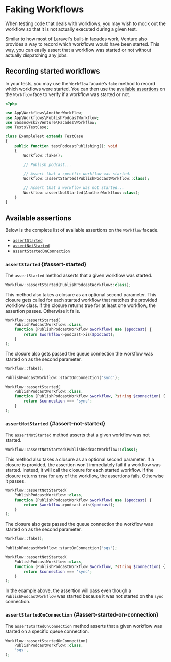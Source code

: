 # Faking Workflows

When testing code that deals with workflows, you may wish to mock out the
workflow so that it is not actually executed during a given test.

Similar to how most of Laravel's built-in facades work, Venture also provides a
way to record which workflows would have been started. This way, you can easily
assert that a workflow was started or not without actually dispatching any jobs.

## Recording started workflows

In your tests, you may use the `Workflow` facade’s `fake` method to record which
workflows were started. You can then use the
[available assertions](#available-assertions) on the `Workflow` face to verify
if a workflow was started or not.

```php
<?php

use App\Workflows\AnotherWorkflow;
use App\Workflows\PublishPodcastWorkflow;
use Sassnowski\Venture\Facades\Workflow;
use Tests\TestCase;

class ExampleTest extends TestCase
{
    public function testPodcastPublishing(): void
    {
        Workflow::fake();

        // Publish podcast...

        // Assert that a specific workflow was started.
        Workflow::assertStarted(PublishPodcastWorkflow::class);

        // Assert that a workflow was not started...
        Workflow::assertNotStarted(AnotherWorkflow::class);
    }
}
```

## Available assertions

Below is the complete list of available assertions on the `Workflow` facade.

- [`assertStarted`](#assert-started)
- [`assertNotStarted`](#assert-not-started)
- [`assertStartedOnConnection`](#assert-started-on-connection)

### `assertStarted` {#assert-started}

The `assertStarted` method asserts that a given workflow was started.

```php
Workflow::assertStarted(PublishPodcastWorkflow::class);
```

This method also takes a closure as an optional second parameter. This closure
gets called for each started workflow that matches the provided workflow class.
If the closure returns true for at least one workflow, the assertion passes.
Otherwise it fails.

```php
Workflow::assertStarted(
    PublishPodcastWorkflow::class,
    function (PublishPodcastWorkflow $workflow) use ($podcast) {
        return $workflow->podcast->is($podcast);
    }
);
```

The closure also gets passed the queue connection the workflow was started on as
the second parameter.

```php
Workflow::fake();

PublishPodcastWorkflow::startOnConnection('sync');

Workflow::assertStarted(
    PublishPodcastWorkflow::class,
    function (PublishPodcastWorkflow $workflow, ?string $connection) {
        return $connection === 'sync';
    }
);
```

### `assertNotStarted` {#assert-not-started}

The `assertNotStarted` method asserts that a given workflow was not started.

```php
Workflow::assertNotStarted(PublishPodcastWorkflow::class);
```

This method also takes a closure as an optional second parameter. If a closure
is provided, the assertion won’t immediately fail if a workflow was started.
Instead, it will call the closure for each started workflow. If the closure
returns `true` for any of the workflow, the assertions fails. Otherwise it
passes.

```php
Workflow::assertNotStarted(
    PublishPodcastWorkflow::class,
    function (PublishPodcastWorkflow $workflow) use ($podcast) {
        return $workflow->podcast->is($podcast);
    }
);
```

The closure also gets passed the queue connection the workflow was started on as
the second parameter.

```php
Workflow::fake();

PublishPodcastWorkflow::startOnConnection('sqs');

Workflow::assertNotStarted(
    PublishPodcastWorkflow::class,
    function (PublishPodcastWorkflow $workflow, ?string $connection) {
        return $connection === 'sync';
    }
);
```

In the example above, the assertion will pass even though a
`PublishPodcastWorkflow` was started because it was not started on the `sync`
connection.

### `assertStartedOnConnection` {#assert-started-on-connection}

The `assertStartedOnConnection` method asserts that a given workflow was started
on a specific queue connection.

```php
Workflow::assertStartedOnConnection(
    PublishPodcastWorkflow::class,
    'sqs',
);
```
